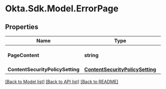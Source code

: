 # Okta.Sdk.Model.ErrorPage

## Properties

Name | Type | Description | Notes
------------ | ------------- | ------------- | -------------
**PageContent** | **string** | The HTML for the page | [optional] 
**ContentSecurityPolicySetting** | [**ContentSecurityPolicySetting**](ContentSecurityPolicySetting.md) |  | [optional] 

[[Back to Model list]](../README.md#documentation-for-models) [[Back to API list]](../README.md#documentation-for-api-endpoints) [[Back to README]](../README.md)

